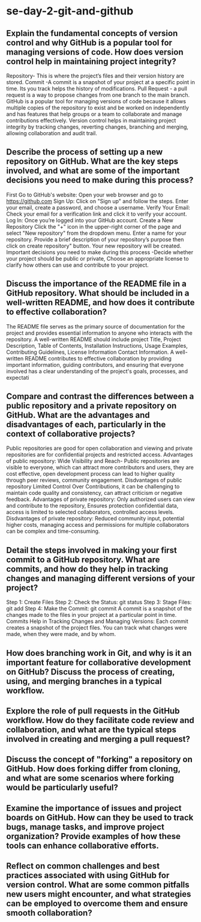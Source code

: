 # se-day-2-git-and-github
## Explain the fundamental concepts of version control and why GitHub is a popular tool for managing versions of code. How does version control help in maintaining project integrity?
Repository- This is where the project’s files and their version history are stored.
Commit -A commit is a snapshot of your project at a specific point in time.  Its you track helps  the history of modifications.
Pull Request  - a pull request is a way to propose changes from one branch to the main branch.
GitHub is a popular tool for managing versions of code because it  allows multiple copies of the repository to exist and be worked on independently and has features that help groups or a team to collaborate and manage contributions effectively.
Version control helps in maintaining project integrity by tracking changes, reverting changes, branching and merging, allowing collaboration and audit trail.
## Describe the process of setting up a new repository on GitHub. What are the key steps involved, and what are some of the important decisions you need to make during this process?
First Go to GitHub's website:
Open your web browser and go to https://github.com
Sign Up:
Click on "Sign up" and follow the steps. Enter your email, create a password, and choose a username.
Verify Your Email:
Check your email for a verification link and click it to verify your account.
Log In: Once you’re logged into your GitHub account.
Create a New Repository
Click the "+" icon in the upper-right corner of the page and select "New repository" from the dropdown menu.
Enter a name for your repository.
Provide a brief description of your repository’s purpose then click on create repository" button. Your new repository will be created.
Important decisions you need to make during this process -Decide whether your project should be public or private, Choose an appropriate license to clarify how others can use and contribute to your project.
## Discuss the importance of the README file in a GitHub repository. What should be included in a well-written README, and how does it contribute to effective collaboration?
The README file serves as the primary source of documentation for the project and provides essential information to anyone who interacts with the repository.
A well-written README should include project Title, Project Description, Table of Contents, Installation Instructions, Usage Examples, Contributing Guidelines, License Information Contact Information.
A well-written README contributes to effective collaboration by providing important information, guiding contributors, and ensuring that everyone involved has a clear understanding of the project's goals, processes, and expectati
## Compare and contrast the differences between a public repository and a private repository on GitHub. What are the advantages and disadvantages of each, particularly in the context of collaborative projects?
Public repositories are good for open collaboration and viewing and private repositories are for confidential projects and restricted access.
Advantages of public repository:
Wide Visibility and Reach- Public repositories are visible to everyone, which can attract more contributors and users, they are cost effective, open development process can lead to higher quality through peer reviews, community engagement. 
Disdvantages of public repository
Limited Control Over Contributions, it can be challenging to maintain code quality and consistency, can attract criticism or negative feedback.
Advantages of private repository:
Only authorized users can view and contribute to the repository, Ensures protection confidential data, access is limited to selected collaborators, controlled access levels.
Disdvantages of private repository:
Reduced community input, potential higher costs, managing access and permissions for multiple collaborators can be complex and time-consuming.
## Detail the steps involved in making your first commit to a GitHub repository. What are commits, and how do they help in tracking changes and managing different versions of your project?
Step 1:
Create Files 
Step 2:
Check the Status: git status
Step 3:
Stage Files: git add
Step 4:
Make the Commit: git commit
A commit is a snapshot of the changes made to the files in your project at a particular point in time.
Commits Help in Tracking Changes and Managing Versions:
Each commit creates a snapshot of the project files. You can track what changes were made, when they were made, and by whom.
## How does branching work in Git, and why is it an important feature for collaborative development on GitHub? Discuss the process of creating, using, and merging branches in a typical workflow.

## Explore the role of pull requests in the GitHub workflow. How do they facilitate code review and collaboration, and what are the typical steps involved in creating and merging a pull request?

## Discuss the concept of "forking" a repository on GitHub. How does forking differ from cloning, and what are some scenarios where forking would be particularly useful?

## Examine the importance of issues and project boards on GitHub. How can they be used to track bugs, manage tasks, and improve project organization? Provide examples of how these tools can enhance collaborative efforts.

## Reflect on common challenges and best practices associated with using GitHub for version control. What are some common pitfalls new users might encounter, and what strategies can be employed to overcome them and ensure smooth collaboration?
